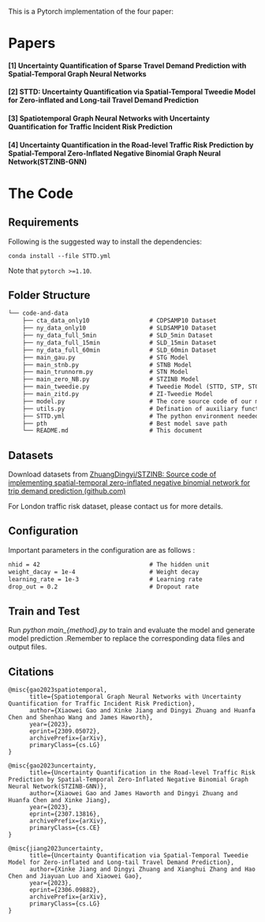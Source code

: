 This is a Pytorch implementation of the four paper: 

# Papers
#### [1] Uncertainty Quantification of Sparse Travel Demand Prediction with Spatial-Temporal Graph Neural Networks
#### [2] STTD: Uncertainty Quantification via Spatial-Temporal Tweedie Model for Zero-inflated and Long-tail Travel Demand Prediction
#### [3] Spatiotemporal Graph Neural Networks with Uncertainty Quantification for Traffic Incident Risk Prediction
#### [4] Uncertainty Quantification in the Road-level Traffic Risk Prediction by Spatial-Temporal Zero-Inflated Negative Binomial Graph Neural Network(STZINB-GNN)

# The Code

## Requirements

Following is the suggested way to install the dependencies:

    conda install --file STTD.yml

Note that ``pytorch >=1.10``.

## Folder Structure

```tex
└── code-and-data
    ├── cta_data_only10                 # CDPSAMP10 Dataset
    ├── ny_data_only10                  # SLDSAMP10 Dataset
    ├── ny_data_full_5min               # SLD_5min Dataset
    ├── ny_data_full_15min              # SLD_15min Dataset
    ├── ny_data_full_60min              # SLD_60min Dataset
    ├── main_gau.py                     # STG Model
    ├── main_stnb.py                    # STNB Model
    ├── main_trunnorm.py                # STN Model
    ├── main_zero_NB.py                 # STZINB Model
    ├── main_tweedie.py                 # Tweedie Model (STTD, STP, STGM, STIG)
    ├── main_zitd.py                    # ZI-Tweedie Model
    ├── model.py                        # The core source code of our model
    ├── utils.py                        # Defination of auxiliary functions for running
    ├── STTD.yml                        # The python environment needed for STTD
    ├── pth                             # Best model save path
    └── README.md                       # This document
```

## Datasets

Download datasets from [ZhuangDingyi/STZINB: Source code of implementing spatial-temporal zero-inflated negative binomial network for trip demand prediction (github.com)](https://github.com/ZhuangDingyi/STZINB)

For London traffic risk dataset, please contact us for more details. 

## Configuration

Important parameters in the configuration are as follows :

```tex
nhid = 42                               # The hidden unit
weight_dacay = 1e-4                     # Weight decay
learning_rate = 1e-3                    # Learning rate
drop_out = 0.2                          # Dropout rate					 
```


##  Train and Test

Run *python main_{method}.py* to train and evaluate the model and generate model prediction .Remember to replace the corresponding data files and output files.

## Citations
```
@misc{gao2023spatiotemporal,
      title={Spatiotemporal Graph Neural Networks with Uncertainty Quantification for Traffic Incident Risk Prediction}, 
      author={Xiaowei Gao and Xinke Jiang and Dingyi Zhuang and Huanfa Chen and Shenhao Wang and James Haworth},
      year={2023},
      eprint={2309.05072},
      archivePrefix={arXiv},
      primaryClass={cs.LG}
}

@misc{gao2023uncertainty,
      title={Uncertainty Quantification in the Road-level Traffic Risk Prediction by Spatial-Temporal Zero-Inflated Negative Binomial Graph Neural Network(STZINB-GNN)}, 
      author={Xiaowei Gao and James Haworth and Dingyi Zhuang and Huanfa Chen and Xinke Jiang},
      year={2023},
      eprint={2307.13816},
      archivePrefix={arXiv},
      primaryClass={cs.CE}
}

@misc{jiang2023uncertainty,
      title={Uncertainty Quantification via Spatial-Temporal Tweedie Model for Zero-inflated and Long-tail Travel Demand Prediction}, 
      author={Xinke Jiang and Dingyi Zhuang and Xianghui Zhang and Hao Chen and Jiayuan Luo and Xiaowei Gao},
      year={2023},
      eprint={2306.09882},
      archivePrefix={arXiv},
      primaryClass={cs.LG}
}
```
